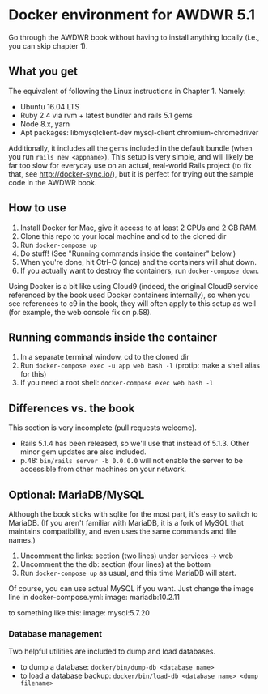 # Docker environment for AWDWR 5.1
Go through the AWDWR book without having to install anything locally (i.e., you can skip chapter 1).

## What you get
The equivalent of following the Linux instructions in Chapter 1. Namely:

* Ubuntu 16.04 LTS
* Ruby 2.4 via rvm + latest bundler and rails 5.1 gems
* Node 8.x, yarn
* Apt packages: libmysqlclient-dev mysql-client chromium-chromedriver

Additionally, it includes all the gems included in the default bundle (when you run `rails new <appname>`). This setup is very simple, and will likely be far too slow for everyday use on an actual, real-world Rails project (to fix that, see http://docker-sync.io/), but it is perfect for trying out the sample code in the AWDWR book.

## How to use

1. Install Docker for Mac, give it access to at least 2 CPUs and 2 GB RAM.
2. Clone this repo to your local machine and cd to the cloned dir
3. Run `docker-compose up`
4. Do stuff! (See "Running commands inside the container" below.)
5. When you're done, hit Ctrl-C (once) and the containers will shut down.
6. If you actually want to destroy the containers, run `docker-compose down`.

Using Docker is a bit like using Cloud9 (indeed, the original Cloud9 service referenced by the book used Docker containers internally), so when you see references to c9 in the book, they will often apply to this setup as well (for example, the web console fix on p.58).

## Running commands inside the container
1. In a separate terminal window, cd to the cloned dir
2. Run `docker-compose exec -u app web bash -l`  (protip: make a shell alias for this)
3. If you need a root shell: `docker-compose exec web bash -l`

## Differences vs. the book
This section is very incomplete (pull requests welcome).

* Rails 5.1.4 has been released, so we'll use that instead of 5.1.3. Other minor gem updates are also included.
* p.48: `bin/rails server -b 0.0.0.0` will not enable the server to be accessible from other machines on your network.

## Optional: MariaDB/MySQL
Although the book sticks with sqlite for the most part, it's easy to switch to MariaDB. (If you aren't familiar with MariaDB, it is a fork of MySQL that maintains compatibility, and even uses the same commands and file names.)

1. Uncomment the links: section (two lines) under services -> web
2. Uncomment the the db: section (four lines) at the bottom
3. Run `docker-compose up` as usual, and this time MariaDB will start.

Of course, you can use actual MySQL if you want. Just change the image line in docker-compose.yml:
    image: mariadb:10.2.11

to something like this:
    image: mysql:5.7.20

### Database management
Two helpful utilities are included to dump and load databases.

* to dump a database: `docker/bin/dump-db <database name>`
* to load a database backup: `docker/bin/load-db <database name> <dump filename>`
